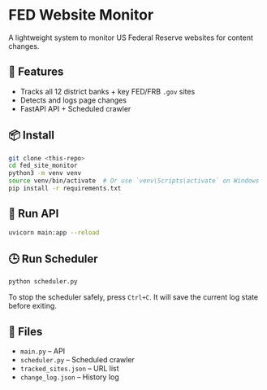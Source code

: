 # FED Website Monitor

A lightweight system to monitor US Federal Reserve websites for content changes.

## 🔧 Features
- Tracks all 12 district banks + key FED/FRB `.gov` sites
- Detects and logs page changes
- FastAPI API + Scheduled crawler

## 📦 Install
```bash
git clone <this-repo>
cd fed_site_monitor
python3 -m venv venv
source venv/bin/activate  # Or use `venv\Scripts\activate` on Windows
pip install -r requirements.txt
```

## 🚀 Run API
```bash
uvicorn main:app --reload
```

## 🕒 Run Scheduler
```bash
python scheduler.py
```

To stop the scheduler safely, press `Ctrl+C`. It will save the current log state before exiting.

## 📂 Files
- `main.py` – API
- `scheduler.py` – Scheduled crawler
- `tracked_sites.json` – URL list
- `change_log.json` – History log
